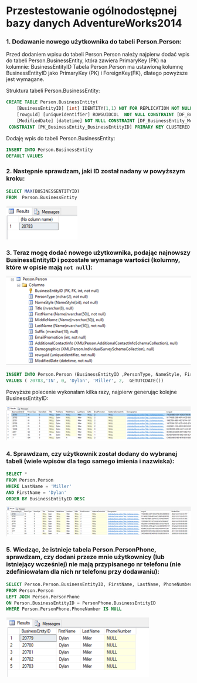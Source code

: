 # Przestestowanie ogólnodostępnej bazy danych AdventureWorks2014

### 1. Dodawanie nowego użytkownika do tabeli Person.Person:

Przed dodaniem wpisu do tabeli Person.Person należy najpierw dodać wpis do tabeli Person.BusinessEntity, która zawiera PrimaryKey (PK) na kolumnie: BusinessEntityID
Tabela Person.Person ma ustawioną kolumnę BusinessEntityID jako PrimaryKey (PK) i ForeignKey(FK), dlatego powyższe jest wymagane.
 
Struktura tabeli Person.BusinessEntity:

```sql
CREATE TABLE Person.BusinessEntity(
	[BusinessEntityID] [int] IDENTITY(1,1) NOT FOR REPLICATION NOT NULL,
	[rowguid] [uniqueidentifier] ROWGUIDCOL  NOT NULL CONSTRAINT [DF_BusinessEntity_rowguid]  DEFAULT (newid()),
	[ModifiedDate] [datetime] NOT NULL CONSTRAINT [DF_BusinessEntity_ModifiedDate]  DEFAULT (getdate()),
 CONSTRAINT [PK_BusinessEntity_BusinessEntityID] PRIMARY KEY CLUSTERED
```

Dodaję wpis do tabeli Person.BusinessEntity:

```sql
INSERT INTO Person.BusinessEntity 
DEFAULT VALUES
```
### 2. Następnie sprawdzam, jaki ID został nadany w powyższym kroku:

```sql
SELECT MAX(BUSINESSENTITYID)  
FROM  Person.BusinessEntity
```

![obrazek nr1](img/01.jpg)

### 3. Teraz mogę dodać nowego użytkownika, podając najnowszy BusinessEntityID i pozostałe wymanage wartości (kolumny, które w opisie mają `not null`):

![obrazek nr2](img/02.jpg)

```sql
INSERT INTO Person.Person (BusinessEntityID ,PersonType, NameStyle, FirstName, LastName, EmailPromotion, ModifiedDate) 
VALUES ( 20783,'IN', 0, 'Dylan', 'Miller', 2,  GETUTCDATE())
```

Powyższe polecenie wykonałam kilka razy, najpierw generując kolejne BusinessEntityID:

![obrazek nr3](img/03.jpg)

### 4. Sprawdzam, czy użytkownik został dodany do wybranej tabeli (wiele wpisów dla tego samego imienia i nazwiska):

```sql
SELECT *
FROM Person.Person
WHERE LastName = 'Miller'
AND FirstName = 'Dylan'
ORDER BY BusinessEntityID DESC
```

![obrazek nr4](img/04.jpg)

### 5. Wiedząc, że istnieje tabela Person.PersonPhone, sprawdzam, czy dodani przeze mnie użytkownicy (lub istniejący wcześniej) nie mają przypisanego nr telefonu (nie zdefiniowałam dla nich nr telefonu przy dodawaniu):

```sql
SELECT Person.Person.BusinessEntityID, FirstName, LastName, PhoneNumber
FROM Person.Person
LEFT JOIN Person.PersonPhone
ON Person.BusinessEntityID = PersonPhone.BusinessEntityID
WHERE Person.PersonPhone.PhoneNumber IS NULL
```

![obrazek nr5](img/05.jpg)
